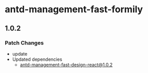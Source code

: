 # antd-management-fast-formily

## 1.0.2

### Patch Changes

- update
- Updated dependencies
  - antd-management-fast-design-react@1.0.2
